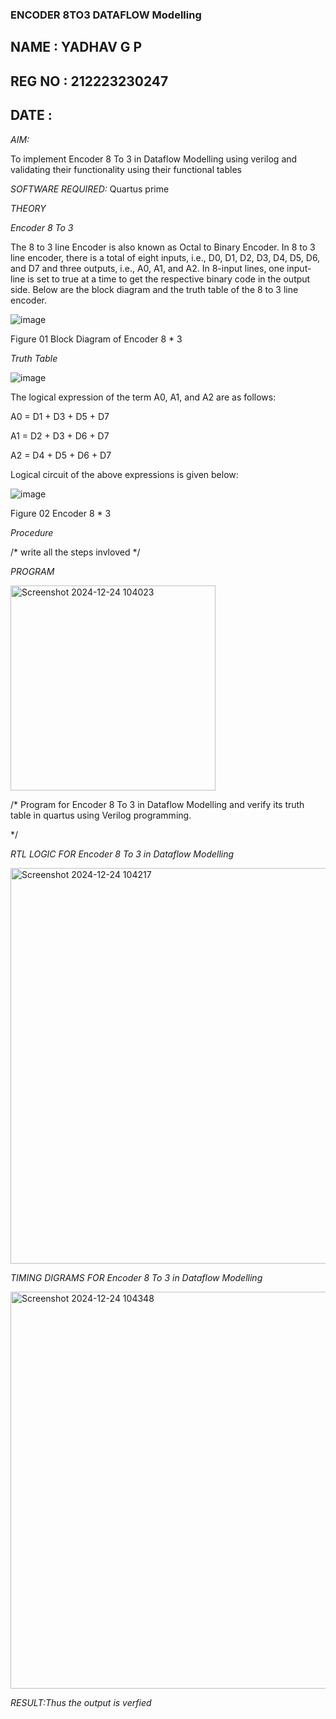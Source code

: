 ### ENCODER 8TO3 DATAFLOW Modelling
## NAME : YADHAV G P
## REG NO : 212223230247
## DATE : 
*AIM:*

To implement  Encoder 8 To 3 in Dataflow Modelling using verilog and validating their functionality using their functional tables

*SOFTWARE REQUIRED:* Quartus prime

*THEORY*

*Encoder 8 To 3*

The 8 to 3 line Encoder is also known as Octal to Binary Encoder. In 8 to 3 line encoder, there is a total of eight inputs, i.e., D0, D1, D2, D3, D4, D5, D6, and D7 and three outputs, i.e., A0, A1, and A2. In 8-input lines, one input-line is set to true at a time to get the respective binary code in the output side. Below are the block diagram and the truth table of the 8 to 3 line encoder.

![image](https://github.com/naavaneetha/ENCODER8TO3DATAFLOW/assets/154305477/0bc242c1-eb9e-4c47-afe5-30428470efc3)

Figure 01  Block Diagram of Encoder 8 * 3

*Truth Table*

![image](https://github.com/naavaneetha/ENCODER8TO3DATAFLOW/assets/154305477/35496b14-ae6e-4cd1-9abd-d6736b576575)

The logical expression of the term A0, A1, and A2 are as follows:

A0 = D1 + D3 + D5 + D7

A1 = D2 + D3 + D6 + D7

A2 = D4 + D5 + D6 + D7

Logical circuit of the above expressions is given below:

![image](https://github.com/naavaneetha/ENCODER8TO3DATAFLOW/assets/154305477/95acaee6-c873-4c75-89eb-ef09fb158053)

Figure 02  Encoder 8 * 3

*Procedure*

/* write all the steps invloved */

*PROGRAM*

<img width="328" alt="Screenshot 2024-12-24 104023" src="https://github.com/user-attachments/assets/4d69bd8a-698e-4f1d-9778-099b771bda58" />

/* Program for Encoder 8 To 3 in Dataflow Modelling and verify its truth table in quartus using Verilog programming. 


*/

*RTL LOGIC FOR Encoder 8 To 3 in Dataflow Modelling*

<img width="633" alt="Screenshot 2024-12-24 104217" src="https://github.com/user-attachments/assets/750eaf2f-0ce0-4bac-ab2c-a2f0226ddeb4" />

*TIMING DIGRAMS FOR Encoder 8 To 3 in Dataflow Modelling*

<img width="635" alt="Screenshot 2024-12-24 104348" src="https://github.com/user-attachments/assets/f4621808-62b0-4d73-8fde-f90315521549" />

*RESULT:Thus the output is verfied*
